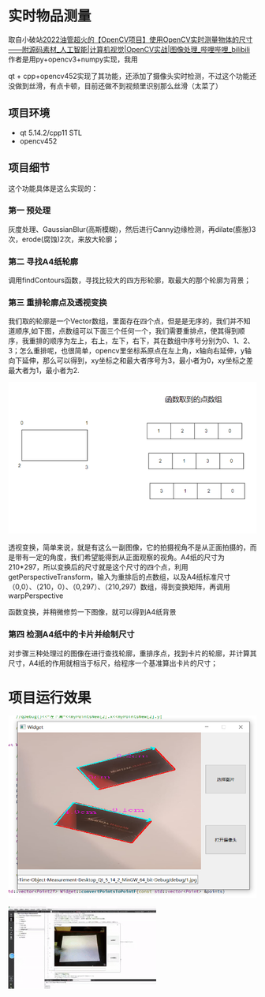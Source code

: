 # 实时物品测量

取自小破站[2022油管超火的【OpenCV项目】使用OpenCV实时测量物体的尺寸——附源码素材_人工智能|计算机视觉|OpenCV实战|图像处理_哔哩哔哩_bilibili](https://www.bilibili.com/video/BV1oi4y1m7zw/?spm_id_from=333.880.my_history.page.click&vd_source=c4944999c53797b4cdb92aa59ce9afb2) 作者是用py+opencv3+numpy实现，我用

qt + cpp+opencv452实现了其功能，还添加了摄像头实时检测，不过这个功能还没做到丝滑，有点卡顿，目前还做不到视频里识别那么丝滑（太菜了）

## 项目环境

- qt 5.14.2/cpp11 STL
- opencv452

## 项目细节

这个功能具体是这么实现的：

### 第一 预处理

灰度处理、GaussianBlur(高斯模糊)，然后进行Canny边缘检测，再dilate(膨胀)3次，erode(腐蚀)2次，来放大轮廓；

### 第二 寻找A4纸轮廓

调用findContours函数，寻找比较大的四方形轮廓，取最大的那个轮廓为背景；

### 第三 重排轮廓点及透视变换

我们取的轮廓是一个Vector<point2f>数组，里面存在四个点，但是是无序的，我们并不知道顺序,如下图，点数组可以下面三个任何一个，我们需要重排点，使其得到顺序，我重排的顺序为左上，右上，左下，右下，其在数组中序号分别为0、1、2、3；怎么重排呢，也很简单，opencv里坐标系原点在左上角，x轴向右延伸，y轴向下延伸，那么可以得到，xy坐标之和最大者序号为3，最小者为0，xy坐标之差最大者为1，最小者为2.

![image-20240406220748927](./01.PNG)

透视变换，简单来说，就是有这么一副图像，它的拍摄视角不是从正面拍摄的，而是带有一定的角度，我们希望能得到从正面观察的视角。A4纸的尺寸为210*297，所以变换后的尺寸就是这个尺寸的四个点，利用getPerspectiveTransform，输入为重排后的点数组，以及A4纸标准尺寸（0,0）、（210，0）、（0,297）、（210,297）数组，得到变换矩阵，再调用warpPerspective

函数变换，并稍微修剪一下图像，就可以得到A4纸背景

### 第四 检测A4纸中的卡片并绘制尺寸

对步骤三种处理过的图像在进行查找轮廓，重排序点，找到卡片的轮廓，并计算其尺寸，A4纸的作用就相当于标尺，给程序一个基准算出卡片的尺寸；

# 项目运行效果



![02](./02.PNG)

![03](./03.gif)